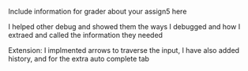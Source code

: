 Include information for grader about your assign5 here

I helped other debug and showed them the ways I debugged and how I extraed and called the information they needed

Extension: I implmented arrows to traverse the input, I have also added history, and for the extra auto complete tab